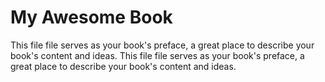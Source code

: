 My Awesome Book
=======

This file file serves as your book's preface, a great place to describe your book's content and ideas.
This file file serves as your book's preface, a great place to describe your book's content and ideas.



